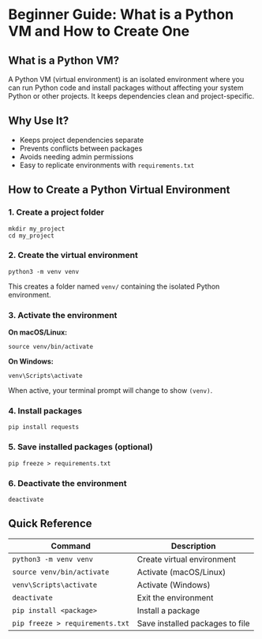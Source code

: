 # Beginner Guide: What is a Python VM and How to Create One

## What is a Python VM?

A Python VM (virtual environment) is an isolated environment where you can run Python code and install packages without affecting your system Python or other projects. It keeps dependencies clean and project-specific.

## Why Use It?

- Keeps project dependencies separate
- Prevents conflicts between packages
- Avoids needing admin permissions
- Easy to replicate environments with `requirements.txt`

## How to Create a Python Virtual Environment

### 1. Create a project folder

```
mkdir my_project
cd my_project
```

### 2. Create the virtual environment

```
python3 -m venv venv
```

This creates a folder named `venv/` containing the isolated Python environment.

### 3. Activate the environment

**On macOS/Linux:**

```
source venv/bin/activate
```

**On Windows:**

```
venv\Scripts\activate
```

When active, your terminal prompt will change to show `(venv)`.

### 4. Install packages

```
pip install requests
```

### 5. Save installed packages (optional)

```
pip freeze > requirements.txt
```

### 6. Deactivate the environment

```
deactivate
```

## Quick Reference

| Command                         | Description                     |
| ------------------------------- | ------------------------------- |
| `python3 -m venv venv`          | Create virtual environment      |
| `source venv/bin/activate`      | Activate (macOS/Linux)          |
| `venv\Scripts\activate`         | Activate (Windows)              |
| `deactivate`                    | Exit the environment            |
| `pip install <package>`         | Install a package               |
| `pip freeze > requirements.txt` | Save installed packages to file |
